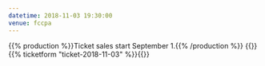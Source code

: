 ```yaml
---
datetime: 2018-11-03 19:30:00
venue: fccpa
---
```


{{% production %}}Ticket sales start September 1.{{% /production %}}
{{<sandbox>}}{{% ticketform "ticket-2018-11-03" %}}{{</sandbox>}}
